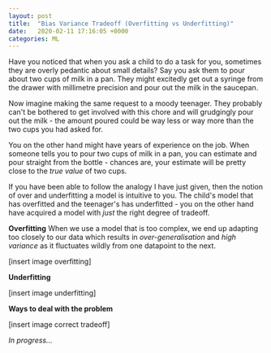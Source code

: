 ```yaml
---
layout: post
title:  "Bias Variance Tradeoff (Overfitting vs Underfitting)"
date:   2020-02-11 17:16:05 +0000
categories: ML
---
```


Have you noticed that when you ask a child to do a task for you, sometimes they are overly pedantic about small details? 
Say you ask them to pour about two cups of milk in a pan. They might excitedly get out a syringe from the drawer with millimetre precision and pour out the milk in the saucepan.

Now imagine making the same request to a moody teenager. They probably can't be bothered to get involved with this chore and will grudgingly pour out the milk - the amount poured could be way less or way more than the two cups you had asked for.

You on the other hand might  have years of experience on the job. When someone tells you to pour two cups of milk in a pan, you can estimate and pour straight from the bottle - chances are, your estimate will be pretty close to the _true value_ of two cups.

If you have been able to follow the analogy I have just given, then the notion of over and underfitting a model is intuitive to you. The child's model that has overfitted and the teenager's has underfitted - you on the other hand have acquired a model with _just_ the right degree of tradeoff.

**Overfitting**
When we use a model that is too complex, we end up adapting too closely to our data which results in _over-generalisation_ and _high variance_ as it fluctuates wildly from one datapoint to the next. 

[insert image overfitting]

**Underfitting**

[insert image underfitting]

**Ways to deal with the problem**

[insert image correct tradeoff]


_In progress..._

